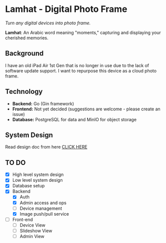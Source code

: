 # Lamhat - Digital Photo Frame

_Turn any digital devices into photo frame._

**Lamhat**: An Arabic word meaning "moments," capturing and displaying your cherished memories.

## Background

I have an old iPad Air 1st Gen that is no longer in use due to the lack of software update support. I want to repurpose this device as a cloud photo frame.

## Technology

- **Backend:** Go (Gin framework)
- **Frontend:** Not yet decided (suggestions are welcome - please create an issue)
- **Database:** PostgreSQL for data and MinIO for object storage

## System Design

Read design doc from here [CLICK HERE](docs/README.md)

## TO DO

- [x] High level system design
- [x] Low level system design
- [x] Database setup
- [x] Backend
  - [x] Auth
  - [x] Admin access and ops
  - [ ] Device management
  - [x] Image push/pull service
- [ ] Front-end
  - [ ] Device View
  - [ ] Slideshow View
  - [ ] Admin View
